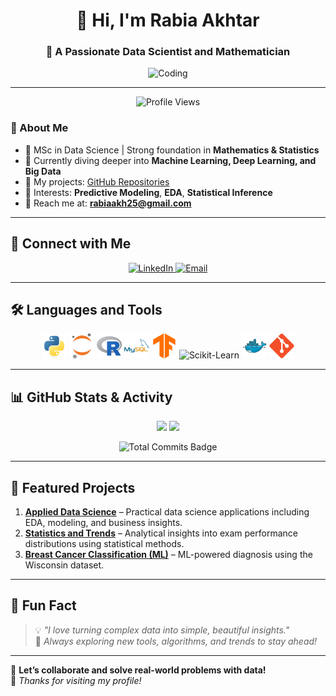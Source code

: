 <h1 align="center">👋 Hi, I'm Rabia Akhtar</h1>
<h3 align="center">🚀 A Passionate Data Scientist and Mathematician</h3>

<p align="center">
  <img alt="Coding" width="400" height="250" src="https://cdn.dribbble.com/users/1162077/screenshots/5403918/media/d5dccb5d5818cba2c8fa0cb15fb57809.gif">
</p>

---
<p align="center">
  <img src="https://komarev.com/ghpvc/?username=Rabia-Akhtr&label=Profile%20Views&color=0e75b6&style=flat" alt="Profile Views" />
</p>

### 🌟 About Me
- 🌿 MSc in Data Science | Strong foundation in **Mathematics & Statistics**
- 🚀 Currently diving deeper into **Machine Learning, Deep Learning, and Big Data**
- 📄 My projects: [GitHub Repositories](https://github.com/Rabia-Akhtr?tab=repositories)
- 🔎 Interests: **Predictive Modeling**, **EDA**, **Statistical Inference**
- 💌 Reach me at: **rabiaakh25@gmail.com**

---

## 🚀 Connect with Me
<p align="center">
  <a href="https://www.linkedin.com/in/rabia-akhtar-🇬🇧-a761ab23b/" target="_blank">
    <img src="https://img.shields.io/badge/-LinkedIn-0077B5?style=for-the-badge&logo=linkedin&logoColor=white" alt="LinkedIn" />
  </a>
  <a href="mailto:rabiaakh25@gmail.com" target="_blank">
    <img src="https://img.shields.io/badge/-Gmail-D14836?style=for-the-badge&logo=gmail&logoColor=white" alt="Email" />
  </a>
</p>

---

## 🛠️ Languages and Tools
<p align="center">
  <img src="https://raw.githubusercontent.com/devicons/devicon/master/icons/python/python-original.svg" alt="Python" width="40"/>
  <img src="https://raw.githubusercontent.com/devicons/devicon/master/icons/jupyter/jupyter-original.svg" alt="Jupyter" width="40"/>
  <img src="https://raw.githubusercontent.com/devicons/devicon/master/icons/r/r-original.svg" alt="R" width="40"/>
  <img src="https://raw.githubusercontent.com/devicons/devicon/master/icons/mysql/mysql-original-wordmark.svg" alt="MySQL" width="40"/>
  <img src="https://raw.githubusercontent.com/devicons/devicon/master/icons/tensorflow/tensorflow-original.svg" alt="TensorFlow" width="40"/>
  <img src="https://raw.githubusercontent.com/devicons/devicon/master/icons/scikit-learn/scikit-learn-original.svg" alt="Scikit-Learn" width="40"/>
  <img src="https://raw.githubusercontent.com/devicons/devicon/master/icons/docker/docker-original.svg" alt="Docker" width="40"/>
  <img src="https://raw.githubusercontent.com/devicons/devicon/master/icons/git/git-original.svg" alt="Git" width="40"/>
</p>

---

## 📊 GitHub Stats & Activity
<p align="center">
  <img src="https://github-readme-stats.vercel.app/api?username=Rabia-Akhtr&show_icons=true&count_private=true&include_all_commits=true&theme=radical&cache_buster=now1" width="48%">
  <img src="https://github-readme-stats.vercel.app/api/top-langs/?username=Rabia-Akhtr&layout=compact&count_private=true&theme=radical&cache_buster=now1" width="48%">
</p>

<p align="center">
  <img src="https://img.shields.io/badge/Total%20Commits-80-blueviolet" alt="Total Commits Badge" />
</p>

---


## 🌟 Featured Projects

1. **[Applied Data Science](https://github.com/Rabia-Akhtr/Applied-Data-Science-1)** – Practical data science applications including EDA, modeling, and business insights.
2. **[Statistics and Trends](https://github.com/Rabia-Akhtr/Statistics-and-Trends)** – Analytical insights into exam performance distributions using statistical methods.
3. **[Breast Cancer Classification (ML)](https://github.com/Rabia-Akhtr/Data-Science-Project-Breast_Cancer_Classification_ML)** – ML-powered diagnosis using the Wisconsin dataset.

---

## 🌈 Fun Fact

> 💡 *"I love turning complex data into simple, beautiful insights."*  
> 🌱 *Always exploring new tools, algorithms, and trends to stay ahead!*

---

💬 **Let’s collaborate and solve real-world problems with data!**  
🚀 *Thanks for visiting my profile!*
